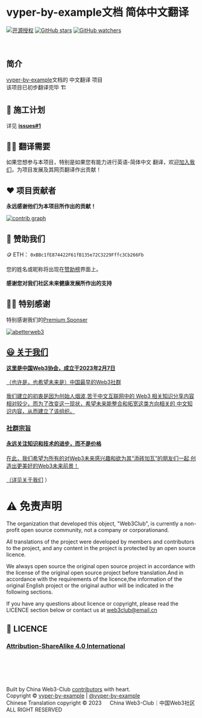 # vyper-by-example文档 简体中文翻译

[![开源授权](https://img.shields.io/github/license/Web3-Club/vyper-by-example_Chinese)](https://github.com/Web3-Club/vyper-by-example_Chinese)                                                                                      [![GitHub stars](https://img.shields.io/github/stars/Web3-Club/vyper-by-example_Chinese.svg?style=social&label=Stars)](https://github.com/Web3-Club/vyper-by-example_Chinese)                                   [![GitHub watchers](https://img.shields.io/github/watchers/Web3-Club/vyper-by-example_Chinese.svg?style=social&label=Watch)](https://github.com/Web3-Club/vyper-by-example_Chinese)<br><br><br>


## 简介
[vyper-by-example](https://vyper-by-example.org/)文档的 中文翻译 项目<br> 
该项目已初步翻译完毕 🏗️ 

## 🔖 施工计划
详见 **[issues#1](https://github.com/Web3-Club/vyper-by-example_Chinese/issues/1)**


## ✍🏻 翻译需要
如果您想参与本项目，特别是如果您有能力进行英语-简体中文 翻译，欢迎[加入我们](https://github.com/Web3-Club/Intro./blob/main/Join%20club.md)，为项目发展及其网页翻译作出贡献！

     
## ❤️ 项目贡献者
**永远感谢他们为本项目所作出的贡献！**

[![contrib graph](https://contrib.rocks/image?repo=Web3-Club/vyper-by-example_Chinese)](https://github.com/Web3-Club/vyper-by-example_Chinese/graphs/contributors)

## 💐 赞助我们 
🪙 ETH：  ``0xBBc1fE874422F61fB135e72C3229Fffc3Cb266Fb``

您的姓名或昵称将出现在[赞助榜](https://github.com/Web3-Club/Sponsor)界面上。<br>  
**感谢您对我们社区未来健康发展所作出的支持**


## 👏🏻 特别感谢 
特别感谢我们的[Premium Sponser](https://github.com/Web3-Club/Sponsor/blob/main/Premium%20sponsors.md)

<a href="https://abetterweb3.notion.site"><img src="https://user-images.githubusercontent.com/76860915/220133607-dddc3468-0cda-4065-bce3-3b275dfe6ad1.png" alt="abetterweb3">

  
## 😃 关于我们 
**这里是中国Web3协会，成立于2023年2月7日**<br>  
（也许是，也希望未来是）中国最早的Web3社群<br>  
我们建立的初衷是因为创始人烟波,苦于中文互联网中的 Web3 相关知识分享内容相对较少，而为了改变这一现状，希望未来能整合和拓宽这类方向相关的 中文知识内容，从而建立了该组织。<br>  

### **社群宗旨**   
#### **永远关注知识和技术的进步，而不是价格**<br>   
在此，我们希望为所有的对Web3未来感兴趣和欲为其“添砖加瓦”的朋友们一起,创造出更美好的Web3未来前景！<br>  
（详见[关于我们](https://github.com/Web3-Club/Intro.#%E7%AE%80%E4%BB%8B) ）
     
# ⚠️ 免责声明

The organization that developed this object, "Web3Club", is currently a non-profit open source community, not a company or corporationand.

All translations of the project were developed by members and contributors to the project, and any content in the project is protected by an open source licence.

  
We always open source the original open source project in accordance with the license of the original open source project before translation.And in accordance with the requirements of the licence,the information of the original English project or the original author will be indicated in the following sections.

If you have any questions about licence or copyright, please read the LICENCE section below or contact us at web3club@email.cn 

## 📖 LICENCE
### [Attribution-ShareAlike 4.0 International](https://creativecommons.org/licenses/by-sa/4.0/legalcode)<br><br><br><br><br>  
Built by China Web3-Club [contributors](https://github.com/Web3-Club/vyper-by-example_Chinese/graphs/contributors) with heart.  
Copyright © [vyper-by-example](https://vyper-by-example.org/) | [@vyper-by-example](https://github.com/vyper-by-example) <br> 
Chinese Translation copyright © 2023 &emsp; China Web3-Club｜中国Web3社区  
ALL RIGHT RESERVED  


     
